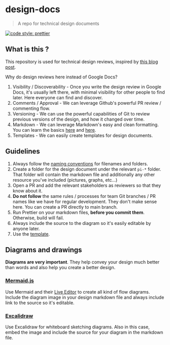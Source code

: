 # design-docs

> A repo for technical design documents

[![code style: prettier](https://img.shields.io/badge/code_style-prettier-ff69b4.svg?style=flat-square)](https://github.com/prettier/prettier)

## What is this ?

This repository is used for technical design reviews, inspired by [this blog post](https://caitiem.com/2020/03/29/design-docs-markdown-and-git/).

Why do design reviews here instead of Google Docs?

1. Visibility / Discoverability - Once you write the design review in Google Docs, it's usually left there, with minimal visibility for other people to find later. Here everyone can find and discover.
2. Comments / Approval - We can leverage Github's powerful PR review / commenting flow.
3. Versioning - We can use the powerful capabilities of Git to review previous versions of the design, and how it changed over time.
4. Markdown - We can leverage Markdown's easy and clean formatting. You can learn the basics [here](https://guides.github.com/features/mastering-markdown/) and [here](https://help.github.com/en/github/writing-on-github/basic-writing-and-formatting-syntax).
5. Templates - We can easily create templates for design documents.

## Guidelines

1. Always follow the [naming conventions](link-to-naming-conventions-doc) for filenames and folders.
2. Create a folder for the design document under the relevant `pi-*` folder. That folder will contain the markdown file and additionally any other resource you've included (pictures, graphs, etc...)
3. Open a PR and add the relevant stakeholders as reviewers so that they know about it.
4. **Do not follow** the same rules / processes for team Git branches / PR names like we have for regular development. They don't make sense here. You can create a PR directly to main branch.
5. Run Prettier on your markdown files, **before you commit them**. Otherwise, build will fail.
6. Always include the source to the diagram so it's easily editable by anyone later.
7. Use the [template](template.md).

## Diagrams and drawings

**Diagrams are very important**. They help convey your design much better than words and also help you create a better design.

### [Mermaid.js](https://mermaid-js.github.io/mermaid)

Use Mermaid and their [Live Editor](https://mermaid-js.github.io/mermaid-live-editor/) to create all kind of flow diagrams. Include the diagram image in your design markdown file and always include link to the source so it's editable.

### [Excalidraw](https://excalidraw.com)

Use Excalidraw for whiteboard sketching diagrams. Also in this case, embed the image and include the source for your diagram in the markdown file.

